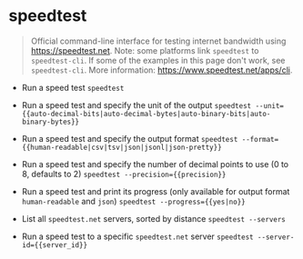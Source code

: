 # speedtest
> Official command-line interface for testing internet bandwidth using https://speedtest.net.
> Note: some platforms link `speedtest` to `speedtest-cli`. If some of the examples in this page don't work, see `speedtest-cli`.
> More information: <https://www.speedtest.net/apps/cli>.

- Run a speed test
`speedtest`

- Run a speed test and specify the unit of the output
`speedtest --unit={{auto-decimal-bits|auto-decimal-bytes|auto-binary-bits|auto-binary-bytes}}`

- Run a speed test and specify the output format
`speedtest --format={{human-readable|csv|tsv|json|jsonl|json-pretty}}`

- Run a speed test and specify the number of decimal points to use (0 to 8, defaults to 2)
`speedtest --precision={{precision}}`

- Run a speed test and print its progress (only available for output format `human-readable` and `json`)
`speedtest --progress={{yes|no}}`

- List all `speedtest.net` servers, sorted by distance
`speedtest --servers`

- Run a speed test to a specific `speedtest.net` server
`speedtest --server-id={{server_id}}`
